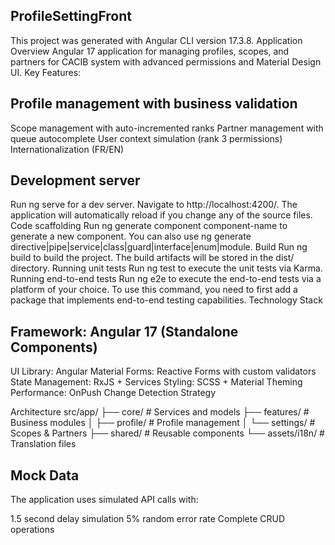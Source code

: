 ## ProfileSettingFront
This project was generated with Angular CLI version 17.3.8.
Application Overview
Angular 17 application for managing profiles, scopes, and partners for CACIB system with advanced permissions and Material Design UI.
Key Features:

## Profile management with business validation
Scope management with auto-incremented ranks
Partner management with queue autocomplete
User context simulation (rank 3 permissions)
Internationalization (FR/EN)

## Development server
Run ng serve for a dev server. Navigate to http://localhost:4200/. The application will automatically reload if you change any of the source files.
Code scaffolding
Run ng generate component component-name to generate a new component. You can also use ng generate directive|pipe|service|class|guard|interface|enum|module.
Build
Run ng build to build the project. The build artifacts will be stored in the dist/ directory.
Running unit tests
Run ng test to execute the unit tests via Karma.
Running end-to-end tests
Run ng e2e to execute the end-to-end tests via a platform of your choice. To use this command, you need to first add a package that implements end-to-end testing capabilities.
Technology Stack

## Framework: Angular 17 (Standalone Components)
UI Library: Angular Material
Forms: Reactive Forms with custom validators
State Management: RxJS + Services
Styling: SCSS + Material Theming
Performance: OnPush Change Detection Strategy

Architecture
src/app/
├── core/                 # Services and models
├── features/            # Business modules
│   ├── profile/        # Profile management
│   └── settings/       # Scopes & Partners
├── shared/             # Reusable components
└── assets/i18n/        # Translation files
## Mock Data
The application uses simulated API calls with:

1.5 second delay simulation
5% random error rate
Complete CRUD operations